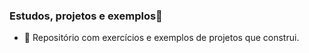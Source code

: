 ### Estudos, projetos e exemplos👋
- 🔭 Repositório com exercícios e exemplos de projetos que construi.
